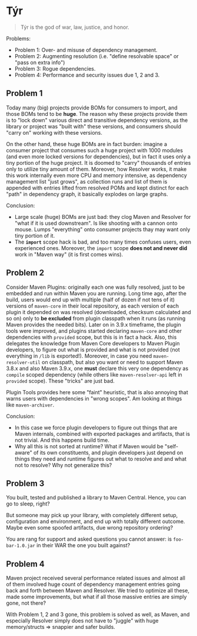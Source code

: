 # Týr

> Týr is the god of war, law, justice, and honor.

Problems:
* Problem 1: Over- and misuse of dependency management.
* Problem 2: Augmenting resolution (i.e. "define resolvable space" or "pass on extra info")
* Problem 3: Rogue dependencies.
* Problem 4: Performance and security issues due 1, 2 and 3.

## Problem 1

Today many (big) projects provide BOMs for consumers to import, and those BOMs tend to be **huge**.
The reason why these projects provide them is to "lock down" various direct and transitive 
dependency versions, as the library or project was "built with" these versions, and consumers
should "carry on" working with these versions.

On the other hand, these huge BOMs are in fact burden: imagine a consumer project that consumes 
such a huge project with 1000 modules (and even more locked versions for dependencies), but in fact
it uses only a tiny portion of the huge project. It is doomed to "carry" thousands of entries
only to utilize tiny amount of them. Moreover, how Resolver works, it make this 
work internally even more CPU and memory intensive, as dependency management list "just grows",
as collection runs and list of them is appended with entries lifted from resolved POMs and kept
distinct for each "path" in dependency graph, it basically explodes on large graphs.

Conclusion:
* Large scale (huge) BOMs are just bad: they clog Maven and Resolver for "what if it is used downstream".
  Is like shooting with a cannon onto mouse. Lumps "everything" onto consumer projects thay may want
  only tiny portion of it.
* The **`import`** scope hack is bad, and too many times confuses users, even experienced ones. Moreover, 
  the `import` scope **does not and never did** work in "Maven way" (it is first comes wins).

## Problem 2

Consider Maven Plugins: originally each one was fully resolved, just to be embedded and run within Maven
you are running. Long time ago, after the build, users would end up with multiple (half of dozen
if not tens of it) versions of `maven-core` in their local repository, as each version of each plugin it depended on was
resolved (downloaded, checksum calculated and so on) only to **be excluded** from plugin classpath
when it runs (as running Maven provides the needed bits). Later on in 3.9.x timeframe, the plugin tools were improved,
and plugins started declaring `maven-core` and other dependencies with `provided` scope, but this
is in fact a hack. Also, this delegates the knowledge from Maven Core developers to Maven Plugin developers,
to figure out what is provided and what is not provided (not everything in `/lib` is exported!).
Moreover, in case you need `maven-resolver-util` on classpath, but also you
want or need to support Maven 3.8.x and also Maven 3.9.x, one **must** declare this very one dependency
as `compile` scoped dependency (while others like `maven-resolver-api` left in `provided` scope).
These "tricks" are just bad.

Plugin Tools provides here some "faint" heuristic, that is also annoying that warns users with
dependencies in "wrong scopes". Am looking at things like `maven-archiver`.

Conclusion:
* In this case we force plugin developers to figure out things that are Maven internals, combined
  with exported packages and artifacts, that is not trivial. And this happens build time.
* Why all this is not sorted at runtime? What if Maven would be "self-aware" of its own constituents,
  and plugin developers just depend on things they need and runtime figures out what to resolve and
  and what not to resolve? Why not generalize this?

## Problem 3

You built, tested and published a library to Maven Central. Hence, you can go to sleep, right?

But someone may pick up your library, with completely different setup, configuration and environment, 
and end up with totally different outcome. Maybe even some spoofed artifacts, due wrong repository
ordering?

You are rang for support and asked questions you cannot answer: is `foo-bar-1.0.jar` in their
WAR the one you built against? 

## Problem 4

Maven project received several performance related issues and almost all of them involved
huge count of dependency management entries going back and forth between Maven and Resolver.
We tried to optimize all these, made some improvements, but what if all those massive entries
are simply gone, not there?

With Problem 1, 2 and 3 gone, this problem is solved as well, as Maven, and especially
Resolver simply does not have to "juggle" with huge memory/structs => snappier and safer builds.
